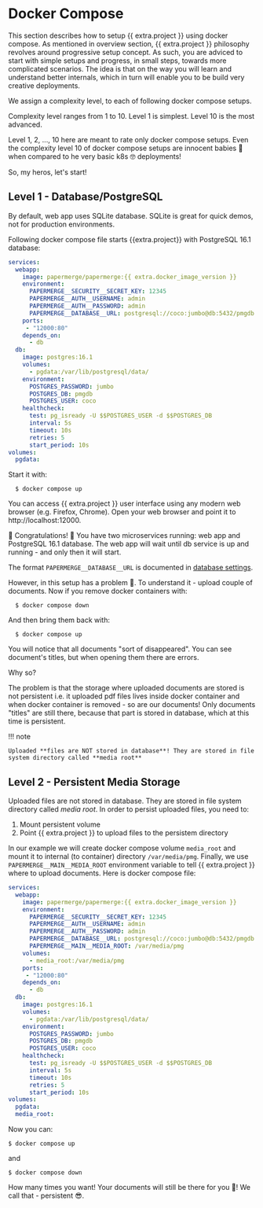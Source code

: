 # Docker Compose

This section describes how to setup {{ extra.project }} using docker compose.
As mentioned in overview section, {{ extra.project }} philosophy revolves around
progressive setup concept. As such, you are adviced to start with simple setups
and progress, in small steps, towards more complicated scenarios. The idea is
that on the way you will learn and understand better internals, which in
turn will enable you to be build very creative deployments.

We assign a complexity level, to each of following docker compose setups.

Complexity level ranges from 1 to 10.
Level 1 is simplest.
Level 10 is the most advanced.

Level 1, 2, ..., 10 here are meant to rate only docker compose setups.
Even the complexity level 10 of docker compose setups are innocent babies 👶 when compared to he very basic
k8s 🤓 deployments!

So, my heros, let's start!


## Level 1 - Database/PostgreSQL

By default, web app uses SQLite database. SQLite is great for quick demos, not for
production environments.

Following docker compose file starts {{extra.project}} with PostgreSQL 16.1 database:

```yaml
services:
  webapp:
    image: papermerge/papermerge:{{ extra.docker_image_version }}
    environment:
      PAPERMERGE__SECURITY__SECRET_KEY: 12345
      PAPERMERGE__AUTH__USERNAME: admin
      PAPERMERGE__AUTH__PASSWORD: admin
      PAPERMERGE__DATABASE__URL: postgresql://coco:jumbo@db:5432/pmgdb
    ports:
     - "12000:80"
    depends_on:
      - db
  db:
    image: postgres:16.1
    volumes:
      - pgdata:/var/lib/postgresql/data/
    environment:
      POSTGRES_PASSWORD: jumbo
      POSTGRES_DB: pmgdb
      POSTGRES_USER: coco
    healthcheck:
      test: pg_isready -U $$POSTGRES_USER -d $$POSTGRES_DB
      interval: 5s
      timeout: 10s
      retries: 5
      start_period: 10s
volumes:
  pgdata:
```

Start it with:

```
  $ docker compose up
```


You can access {{ extra.project }} user interface using any modern web browser (e.g. Firefox, Chrome).
Open your web browser and point it to http://localhost:12000.

🥳 Congratulations! 🥳 You have two microservices running: web app and
PostgreSQL 16.1 database. The web app will wait until db service is up and
running - and only then it will start.

The format `PAPERMERGE__DATABASE__URL` is documented in [database settings](../settings/database.md#database__url).

However, in this setup has a problem 🙁. To understand it - upload couple of documents.
Now if you remove docker containers with:

```
  $ docker compose down
```

And then bring them back with:

```
  $ docker compose up
```
You will notice that all documents "sort of disappeared". You can see document's titles, but when opening them there are errors.

Why so?

The problem is that the storage where uploaded documents are stored is not persistent i.e. it uploaded pdf files
lives inside docker container and when docker container is removed - so are our documents! Only documents "titles"
are still there, because that part is stored in database, which at this time is persistent.

!!! note

    Uploaded **files are NOT stored in database**! They are stored in file system directory called **media root**


## Level 2 - Persistent Media Storage

Uploaded files are not stored in database. They are stored in file system directory called *media root*.
In order to persist uploaded files, you need to:

1. Mount persistent volume
2. Point {{ extra.project }} to upload files to the persistem directory

In our example we will create docker compose volume `media_root` and mount it to internal (to container) directory `/var/media/pmg`. Finally, we use `PAPERMERGE__MAIN__MEDIA_ROOT` environment variable to tell
{{ extra.project }} where to upload documents.
Here is docker compose file:

```yaml
services:
  webapp:
    image: papermerge/papermerge:{{ extra.docker_image_version }}
    environment:
      PAPERMERGE__SECURITY__SECRET_KEY: 12345
      PAPERMERGE__AUTH__USERNAME: admin
      PAPERMERGE__AUTH__PASSWORD: admin
      PAPERMERGE__DATABASE__URL: postgresql://coco:jumbo@db:5432/pmgdb
      PAPERMERGE__MAIN__MEDIA_ROOT: /var/media/pmg
    volumes:
      - media_root:/var/media/pmg
    ports:
     - "12000:80"
    depends_on:
      - db
  db:
    image: postgres:16.1
    volumes:
      - pgdata:/var/lib/postgresql/data/
    environment:
      POSTGRES_PASSWORD: jumbo
      POSTGRES_DB: pmgdb
      POSTGRES_USER: coco
    healthcheck:
      test: pg_isready -U $$POSTGRES_USER -d $$POSTGRES_DB
      interval: 5s
      timeout: 10s
      retries: 5
      start_period: 10s
volumes:
  pgdata:
  media_root:
```

Now you can:

```
$ docker compose up
```
and
```
$ docker compose down
```
How many times you want! Your documents will still be there for you 🥳! We call that - persistent 😎.
